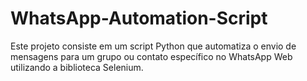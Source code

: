 # WhatsApp-Automation-Script
Este projeto consiste em um script Python que automatiza o envio de mensagens para um grupo ou contato específico no WhatsApp Web utilizando a biblioteca Selenium.

